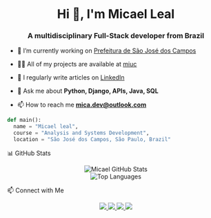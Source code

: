 <h1 align="center">Hi 👋, I'm Micael Leal </h1>
<h3 align="center">A multidisciplinary Full-Stack developer from Brazil</h3>

- 🔭 I’m currently working on [Prefeitura de São José dos Campos](http://sjc.sp.gov.br/)

- 👨‍💻 All of my projects are available at [miuc]()

- 📝 I regularly write articles on [LinkedIn](https://www.linkedin.com/in/micaeldev/)

- 💬 Ask me about **Python, Django, APIs, Java, SQL**

- 📫 How to reach me **mica.dev@outlook.com**

```python
def main():
  name = "Micael leal",
  course = "Analysis and Systems Development",
  location = "São José dos Campos, São Paulo, Brazil"
```
📊 GitHub Stats
<p align="center"> <img src="https://github-readme-stats.vercel.app/api?username=miqc&show_icons=true&theme=tokyonight&hide_border=true" alt="Micael GitHub Stats"/> <br> <img src="https://github-readme-stats.vercel.app/api/top-langs/?username=miqc&layout=compact&theme=tokyonight&hide_border=true" alt="Top Languages"/> </p>

📫 Connect with Me
<p align="center"> <a href="https://instagram.com/micaksl" target="_blank"> <img src="https://img.shields.io/badge/-Instagram-%23E4405F?style=for-the-badge&logo=instagram&logoColor=white"/> </a> <a href="https://www.twitch.tv/micaksl" target="_blank"> <img src="https://img.shields.io/badge/Twitch-9146FF?style=for-the-badge&logo=twitch&logoColor=white"/> </a> <a href="mailto:mica.dev@outlook.com" target="_blank"> <img src="https://img.shields.io/badge/-Email-%23333?style=for-the-badge&logo=gmail&logoColor=white"/> </a> <a href="https://www.linkedin.com/in/micaeldev" target="_blank"> <img src="https://img.shields.io/badge/-LinkedIn-%230077B5?style=for-the-badge&logo=linkedin&logoColor=white"/> </a> </p
